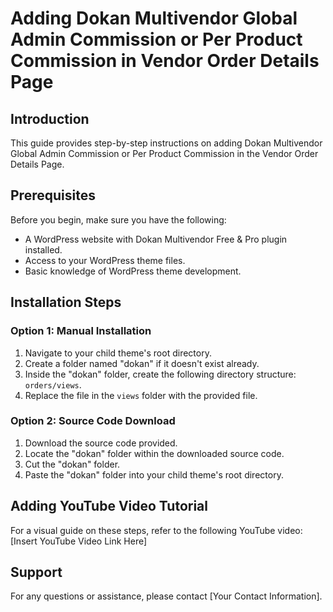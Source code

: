 # Adding Dokan Multivendor Global Admin Commission or Per Product Commission in Vendor Order Details Page

## Introduction
This guide provides step-by-step instructions on adding Dokan Multivendor Global Admin Commission or Per Product Commission in the Vendor Order Details Page.

## Prerequisites
Before you begin, make sure you have the following:
- A WordPress website with Dokan Multivendor Free & Pro plugin installed.
- Access to your WordPress theme files.
- Basic knowledge of WordPress theme development.

## Installation Steps

### Option 1: Manual Installation
1. Navigate to your child theme's root directory.
2. Create a folder named "dokan" if it doesn't exist already.
3. Inside the "dokan" folder, create the following directory structure: `orders/views`.
4. Replace the file in the `views` folder with the provided file.

### Option 2: Source Code Download
1. Download the source code provided.
2. Locate the "dokan" folder within the downloaded source code.
3. Cut the "dokan" folder.
4. Paste the "dokan" folder into your child theme's root directory.

## Adding YouTube Video Tutorial
For a visual guide on these steps, refer to the following YouTube video:
[Insert YouTube Video Link Here]

## Support
For any questions or assistance, please contact [Your Contact Information].
